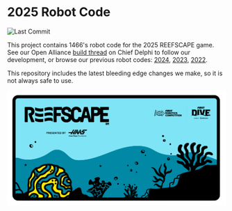# 2025 Robot Code

![Last Commit](https://img.shields.io/github/last-commit/FRC1466/robot-code-2025)

This project contains 1466's robot code for the 2025 REEFSCAPE game. See our Open Alliance [build thread](https://www.chiefdelphi.com/t/frc-1466-webb-robotics-2025-build-thread-open-alliance/477247) on Chief Delphi to follow our development, or browse our previous robot codes: [2024](https://github.com/FRC1466/robot-code-2024), [2023](https://github.com/FRC1466/robot-code-2023), [2022](https://github.com/FRC1466/robot-code-2022).

This repository includes the latest bleeding edge changes we make, so it is not always safe to use.

![Reefscape](/reefscape.png)
